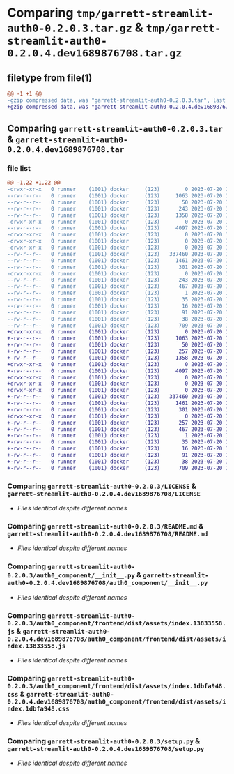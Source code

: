 # Comparing `tmp/garrett-streamlit-auth0-0.2.0.3.tar.gz` & `tmp/garrett-streamlit-auth0-0.2.0.4.dev1689876708.tar.gz`

## filetype from file(1)

```diff
@@ -1 +1 @@
-gzip compressed data, was "garrett-streamlit-auth0-0.2.0.3.tar", last modified: Thu Jul 20 18:21:35 2023, max compression
+gzip compressed data, was "garrett-streamlit-auth0-0.2.0.4.dev1689876708.tar", last modified: Thu Jul 20 18:11:48 2023, max compression
```

## Comparing `garrett-streamlit-auth0-0.2.0.3.tar` & `garrett-streamlit-auth0-0.2.0.4.dev1689876708.tar`

### file list

```diff
@@ -1,22 +1,22 @@
-drwxr-xr-x   0 runner    (1001) docker     (123)        0 2023-07-20 18:21:35.560865 garrett-streamlit-auth0-0.2.0.3/
--rw-r--r--   0 runner    (1001) docker     (123)     1063 2023-07-20 18:21:20.000000 garrett-streamlit-auth0-0.2.0.3/LICENSE
--rw-r--r--   0 runner    (1001) docker     (123)       50 2023-07-20 18:21:20.000000 garrett-streamlit-auth0-0.2.0.3/MANIFEST.in
--rw-r--r--   0 runner    (1001) docker     (123)      243 2023-07-20 18:21:35.560865 garrett-streamlit-auth0-0.2.0.3/PKG-INFO
--rw-r--r--   0 runner    (1001) docker     (123)     1358 2023-07-20 18:21:20.000000 garrett-streamlit-auth0-0.2.0.3/README.md
-drwxr-xr-x   0 runner    (1001) docker     (123)        0 2023-07-20 18:21:35.560865 garrett-streamlit-auth0-0.2.0.3/auth0_component/
--rw-r--r--   0 runner    (1001) docker     (123)     4097 2023-07-20 18:21:20.000000 garrett-streamlit-auth0-0.2.0.3/auth0_component/__init__.py
-drwxr-xr-x   0 runner    (1001) docker     (123)        0 2023-07-20 18:21:35.556865 garrett-streamlit-auth0-0.2.0.3/auth0_component/frontend/
-drwxr-xr-x   0 runner    (1001) docker     (123)        0 2023-07-20 18:21:35.560865 garrett-streamlit-auth0-0.2.0.3/auth0_component/frontend/dist/
-drwxr-xr-x   0 runner    (1001) docker     (123)        0 2023-07-20 18:21:35.560865 garrett-streamlit-auth0-0.2.0.3/auth0_component/frontend/dist/assets/
--rw-r--r--   0 runner    (1001) docker     (123)   337460 2023-07-20 18:21:35.000000 garrett-streamlit-auth0-0.2.0.3/auth0_component/frontend/dist/assets/index.13833558.js
--rw-r--r--   0 runner    (1001) docker     (123)     1461 2023-07-20 18:21:35.000000 garrett-streamlit-auth0-0.2.0.3/auth0_component/frontend/dist/assets/index.1dbfa948.css
--rw-r--r--   0 runner    (1001) docker     (123)      301 2023-07-20 18:21:35.000000 garrett-streamlit-auth0-0.2.0.3/auth0_component/frontend/dist/index.html
-drwxr-xr-x   0 runner    (1001) docker     (123)        0 2023-07-20 18:21:35.560865 garrett-streamlit-auth0-0.2.0.3/garrett_streamlit_auth0.egg-info/
--rw-r--r--   0 runner    (1001) docker     (123)      243 2023-07-20 18:21:35.000000 garrett-streamlit-auth0-0.2.0.3/garrett_streamlit_auth0.egg-info/PKG-INFO
--rw-r--r--   0 runner    (1001) docker     (123)      467 2023-07-20 18:21:35.000000 garrett-streamlit-auth0-0.2.0.3/garrett_streamlit_auth0.egg-info/SOURCES.txt
--rw-r--r--   0 runner    (1001) docker     (123)        1 2023-07-20 18:21:35.000000 garrett-streamlit-auth0-0.2.0.3/garrett_streamlit_auth0.egg-info/dependency_links.txt
--rw-r--r--   0 runner    (1001) docker     (123)       35 2023-07-20 18:21:35.000000 garrett-streamlit-auth0-0.2.0.3/garrett_streamlit_auth0.egg-info/requires.txt
--rw-r--r--   0 runner    (1001) docker     (123)       16 2023-07-20 18:21:35.000000 garrett-streamlit-auth0-0.2.0.3/garrett_streamlit_auth0.egg-info/top_level.txt
--rw-r--r--   0 runner    (1001) docker     (123)       91 2023-07-20 18:21:20.000000 garrett-streamlit-auth0-0.2.0.3/pyproject.toml
--rw-r--r--   0 runner    (1001) docker     (123)       38 2023-07-20 18:21:35.560865 garrett-streamlit-auth0-0.2.0.3/setup.cfg
--rw-r--r--   0 runner    (1001) docker     (123)      709 2023-07-20 18:21:20.000000 garrett-streamlit-auth0-0.2.0.3/setup.py
+drwxr-xr-x   0 runner    (1001) docker     (123)        0 2023-07-20 18:11:48.524284 garrett-streamlit-auth0-0.2.0.4.dev1689876708/
+-rw-r--r--   0 runner    (1001) docker     (123)     1063 2023-07-20 18:11:36.000000 garrett-streamlit-auth0-0.2.0.4.dev1689876708/LICENSE
+-rw-r--r--   0 runner    (1001) docker     (123)       50 2023-07-20 18:11:36.000000 garrett-streamlit-auth0-0.2.0.4.dev1689876708/MANIFEST.in
+-rw-r--r--   0 runner    (1001) docker     (123)      257 2023-07-20 18:11:48.524284 garrett-streamlit-auth0-0.2.0.4.dev1689876708/PKG-INFO
+-rw-r--r--   0 runner    (1001) docker     (123)     1358 2023-07-20 18:11:36.000000 garrett-streamlit-auth0-0.2.0.4.dev1689876708/README.md
+drwxr-xr-x   0 runner    (1001) docker     (123)        0 2023-07-20 18:11:48.524284 garrett-streamlit-auth0-0.2.0.4.dev1689876708/auth0_component/
+-rw-r--r--   0 runner    (1001) docker     (123)     4097 2023-07-20 18:11:36.000000 garrett-streamlit-auth0-0.2.0.4.dev1689876708/auth0_component/__init__.py
+drwxr-xr-x   0 runner    (1001) docker     (123)        0 2023-07-20 18:11:48.524284 garrett-streamlit-auth0-0.2.0.4.dev1689876708/auth0_component/frontend/
+drwxr-xr-x   0 runner    (1001) docker     (123)        0 2023-07-20 18:11:48.524284 garrett-streamlit-auth0-0.2.0.4.dev1689876708/auth0_component/frontend/dist/
+drwxr-xr-x   0 runner    (1001) docker     (123)        0 2023-07-20 18:11:48.524284 garrett-streamlit-auth0-0.2.0.4.dev1689876708/auth0_component/frontend/dist/assets/
+-rw-r--r--   0 runner    (1001) docker     (123)   337460 2023-07-20 18:11:48.000000 garrett-streamlit-auth0-0.2.0.4.dev1689876708/auth0_component/frontend/dist/assets/index.13833558.js
+-rw-r--r--   0 runner    (1001) docker     (123)     1461 2023-07-20 18:11:48.000000 garrett-streamlit-auth0-0.2.0.4.dev1689876708/auth0_component/frontend/dist/assets/index.1dbfa948.css
+-rw-r--r--   0 runner    (1001) docker     (123)      301 2023-07-20 18:11:48.000000 garrett-streamlit-auth0-0.2.0.4.dev1689876708/auth0_component/frontend/dist/index.html
+drwxr-xr-x   0 runner    (1001) docker     (123)        0 2023-07-20 18:11:48.524284 garrett-streamlit-auth0-0.2.0.4.dev1689876708/garrett_streamlit_auth0.egg-info/
+-rw-r--r--   0 runner    (1001) docker     (123)      257 2023-07-20 18:11:48.000000 garrett-streamlit-auth0-0.2.0.4.dev1689876708/garrett_streamlit_auth0.egg-info/PKG-INFO
+-rw-r--r--   0 runner    (1001) docker     (123)      467 2023-07-20 18:11:48.000000 garrett-streamlit-auth0-0.2.0.4.dev1689876708/garrett_streamlit_auth0.egg-info/SOURCES.txt
+-rw-r--r--   0 runner    (1001) docker     (123)        1 2023-07-20 18:11:48.000000 garrett-streamlit-auth0-0.2.0.4.dev1689876708/garrett_streamlit_auth0.egg-info/dependency_links.txt
+-rw-r--r--   0 runner    (1001) docker     (123)       35 2023-07-20 18:11:48.000000 garrett-streamlit-auth0-0.2.0.4.dev1689876708/garrett_streamlit_auth0.egg-info/requires.txt
+-rw-r--r--   0 runner    (1001) docker     (123)       16 2023-07-20 18:11:48.000000 garrett-streamlit-auth0-0.2.0.4.dev1689876708/garrett_streamlit_auth0.egg-info/top_level.txt
+-rw-r--r--   0 runner    (1001) docker     (123)       91 2023-07-20 18:11:36.000000 garrett-streamlit-auth0-0.2.0.4.dev1689876708/pyproject.toml
+-rw-r--r--   0 runner    (1001) docker     (123)       38 2023-07-20 18:11:48.524284 garrett-streamlit-auth0-0.2.0.4.dev1689876708/setup.cfg
+-rw-r--r--   0 runner    (1001) docker     (123)      709 2023-07-20 18:11:36.000000 garrett-streamlit-auth0-0.2.0.4.dev1689876708/setup.py
```

### Comparing `garrett-streamlit-auth0-0.2.0.3/LICENSE` & `garrett-streamlit-auth0-0.2.0.4.dev1689876708/LICENSE`

 * *Files identical despite different names*

### Comparing `garrett-streamlit-auth0-0.2.0.3/README.md` & `garrett-streamlit-auth0-0.2.0.4.dev1689876708/README.md`

 * *Files identical despite different names*

### Comparing `garrett-streamlit-auth0-0.2.0.3/auth0_component/__init__.py` & `garrett-streamlit-auth0-0.2.0.4.dev1689876708/auth0_component/__init__.py`

 * *Files identical despite different names*

### Comparing `garrett-streamlit-auth0-0.2.0.3/auth0_component/frontend/dist/assets/index.13833558.js` & `garrett-streamlit-auth0-0.2.0.4.dev1689876708/auth0_component/frontend/dist/assets/index.13833558.js`

 * *Files identical despite different names*

### Comparing `garrett-streamlit-auth0-0.2.0.3/auth0_component/frontend/dist/assets/index.1dbfa948.css` & `garrett-streamlit-auth0-0.2.0.4.dev1689876708/auth0_component/frontend/dist/assets/index.1dbfa948.css`

 * *Files identical despite different names*

### Comparing `garrett-streamlit-auth0-0.2.0.3/setup.py` & `garrett-streamlit-auth0-0.2.0.4.dev1689876708/setup.py`

 * *Files identical despite different names*


